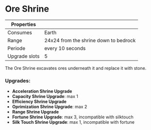 Ore Shrine
==========

| Properties |   |
|---|---|
| Consumes | Earth |
| Range | 24x24 from the shrine down to bedrock |
| Periode | every 10 seconds |
| Upgrade slots | 5 |

The Ore Shrine excavates ores underneath it and replace it with stone.

### Upgrades:
* __Acceleration Shrine Upgrade__
* __Capacity Shrine Upgrade__: max 1
* __Efficiency Shrine Upgrade__
* __Oprimization Shrine Upgrade__: max 2
* __Range Shrine Upgrade__
* __Fortune Shrine Upgrade__: max 3, incompatible with silktouch
* __Silk Touch Shrine Upgrade__: max 1, incompatible with fortune

